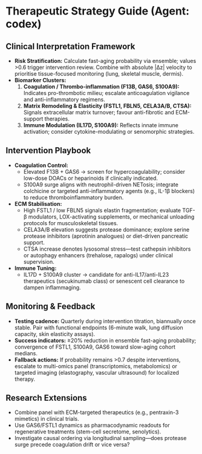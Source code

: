 # Therapeutic Strategy Guide (Agent: codex)

## Clinical Interpretation Framework
- **Risk Stratification:** Calculate fast-aging probability via ensemble; values >0.6 trigger intervention review. Combine with absolute |Δz| velocity to prioritise tissue-focused monitoring (lung, skeletal muscle, dermis).
- **Biomarker Clusters:**
  1. **Coagulation / Thrombo-inflammation (F13B, GAS6, S100A9):** Indicates pro-thrombotic milieu; escalate anticoagulation vigilance and anti-inflammatory regimens.
  2. **Matrix Remodeling & Elasticity (FSTL1, FBLN5, CELA3A/B, CTSA):** Signals extracellular matrix turnover; favour anti-fibrotic and ECM-support therapies.
  3. **Immune Modulation (IL17D, S100A9):** Reflects innate immune activation; consider cytokine-modulating or senomorphic strategies.

## Intervention Playbook
- **Coagulation Control:**
  - Elevated F13B + GAS6 → screen for hypercoagulability; consider low-dose DOACs or heparinoids if clinically indicated.
  - S100A9 surge aligns with neutrophil-driven NETosis; integrate colchicine or targeted anti-inflammatory agents (e.g., IL-1β blockers) to reduce thromboinflammatory burden.
- **ECM Stabilisation:**
  - High FSTL1 / low FBLN5 signals elastin fragmentation; evaluate TGF-β modulators, LOX-activating supplements, or mechanical unloading protocols for musculoskeletal tissues.
  - CELA3A/B elevation suggests protease dominance; explore serine protease inhibitors (aprotinin analogues) or diet-driven pancreatic support.
  - CTSA increase denotes lysosomal stress—test cathepsin inhibitors or autophagy enhancers (trehalose, rapalogs) under clinical supervision.
- **Immune Tuning:**
  - IL17D + S100A9 cluster → candidate for anti-IL17/anti-IL23 therapeutics (secukinumab class) or senescent cell clearance to dampen inflammaging.

## Monitoring & Feedback
- **Testing cadence:** Quarterly during intervention titration, biannually once stable. Pair with functional endpoints (6-minute walk, lung diffusion capacity, skin elasticity assays).
- **Success indicators:** ≥20% reduction in ensemble fast-aging probability; convergence of FSTL1, S100A9, GAS6 toward slow-aging cohort medians.
- **Fallback actions:** If probability remains >0.7 despite interventions, escalate to multi-omics panel (transcriptomics, metabolomics) or targeted imaging (elastography, vascular ultrasound) for localized therapy.

## Research Extensions
- Combine panel with ECM-targeted therapeutics (e.g., pentraxin-3 mimetics) in clinical trials.
- Use GAS6/FSTL1 dynamics as pharmacodynamic readouts for regenerative treatments (stem-cell secretome, senolytics).
- Investigate causal ordering via longitudinal sampling—does protease surge precede coagulation drift or vice versa?
